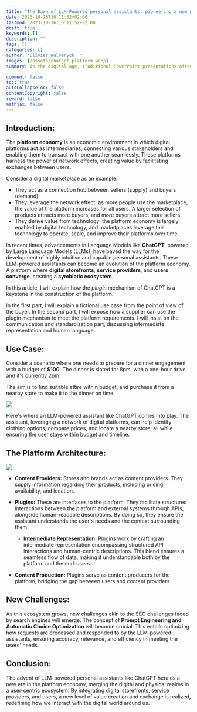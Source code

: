 ```yaml
---
title: "The Dawn of LLM-Powered personal assistants: pioneering a new platform economy"
date: 2023-10-16T10:11:52+02:00
lastmod: 2023-10-16T10:11:52+02:00
draft: true
keywords: []
description: ""
tags: []
categories: []
author: "Olivier Wulveryck	"
images: [/assets/chatgpt-platform.webp]
summary: In the digital age, traditional PowerPoint presentations often fail to engage audiences due to their static nature. 

comment: false
toc: true
autoCollapseToc: false
contentCopyright: false
reward: false
mathjax: false
---
```



## Introduction:
The **platform economy** is an economic environment in which digital platforms act as intermediaries, connecting various stakeholders and enabling them to transact with one another seamlessly.
These platforms harness the power of network effects, creating value by facilitating exchanges between users.

Consider a digital marketplace as an example:

- They act as a connection hub between sellers (supply) and buyers (demand).
- They leverage the network effect: as more people use the marketplace, the value of the platform increases for all users. A larger selection of products attracts more buyers, and more buyers attract more sellers.
- They derive value from technology: the platform economy is largely enabled by digital technology, and marketplaces leverage this technology to operate, scale, and improve their platforms over time.

In recent times, advancements in Language Models like **ChatGPT**, powered by Large Language Models (LLMs), have paved the way for the development of highly intuitive and capable personal assistants.
These LLM-powered assistants can become an evolution of the platform economy.
A platform where **digital storefronts**, **service providers**, and **users** **converge**, creating a **symbiotic ecosystem**.

In this article, I will explain how the _plugin_ mechanism of ChatGPT is a keystone in the construction of the platform.

In the first part, I will explain a fictional use case from the point of view of the buyer.
In the second part, I will expose how a supplier can use the plugin mechanism to meet the platform requirements.
I will insist on the communication and standardization part, discussing intermediate representation and human language.

## Use Case:

Consider a scenario where one needs to prepare for a dinner engagement with a budget of **$100**.
The dinner is slated for 8pm, with a one-hour drive, and it's currently 2pm.

The aim is to find suitable attire within budget, and purchase it from a nearby store to make it to the dinner on time.

![](/assets/chatgpt-kg.png)

Here's where an LLM-powered assistant like ChatGPT comes into play.
The assistant, leveraging a network of digital platforms, can help identify clothing options, compare prices, and locate a nearby store, all while ensuring the user stays within budget and timeline.

## The Platform Architecture:

![](/assets/chatgpt-platform.webp)
- **Content Providers:** Stores and brands act as content providers.
They supply information regarding their products, including pricing, availability, and location.
  
- **Plugins:** These are interfaces to the platform.
They facilitate structured interactions between the platform and external systems through APIs, alongside human-readable descriptions.
By doing so, they ensure the assistant understands the user's needs and the context surrounding them.

  - **Intermediate Representation:** Plugins work by crafting an intermediate representation encompassing structured API interactions and human-centric descriptions.
This blend ensures a seamless flow of data, making it understandable both by the platform and the end-users.

- **Content Production:** Plugins serve as content producers for the platform, bridging the gap between users and content providers.

## New Challenges:
As this ecosystem grows, new challenges akin to the SEO challenges faced by search engines will emerge.
The concept of **Prompt Engineering and Automatic Choice Optimization** will become crucial.
This entails optimizing how requests are processed and responded to by the LLM-powered assistants, ensuring accuracy, relevance, and efficiency in meeting the users' needs.

## Conclusion:
The advent of LLM-powered personal assistants like ChatGPT heralds a new era in the platform economy, merging the digital and physical realms in a user-centric ecosystem.
By integrating digital storefronts, service providers, and users, a new level of value creation and exchange is realized, redefining how we interact with the digital world around us.
